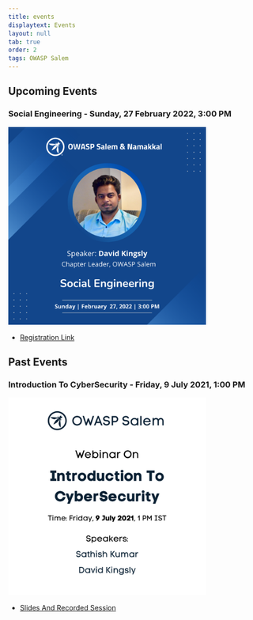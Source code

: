 ```yaml
---
title: events
displaytext: Events
layout: null
tab: true
order: 2
tags: OWASP Salem
---
```


## Upcoming Events
### Social Engineering - Sunday, 27 February 2022, 3:00 PM

<img src="assets/images/OWASP_Social_Eng.png" width="400" height="400" />

- [Registration Link](https://forms.gle/qeCM3SWK8GSvVjvA6)

## Past Events
### Introduction To CyberSecurity - Friday, 9 July 2021, 1:00 PM

<img src="assets/images/Introduction_CyberSecurity.png" width="400" height="400" />

- [Slides And Recorded Session](https://drive.google.com/drive/folders/1WTKWZgOTybveU5Wvmjt6tVHQilKksBJN?usp=sharing)
